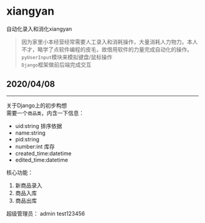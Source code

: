 # xiangyan
 自动化录入和消化xiangyan
 > 因为家里小本经营经常需要人工录入和消耗操作，大量消耗人力物力。本人  
 > 不才，略学了点软件编程的皮毛，故借用软件的力量完成自动化的操作。  
 > `pyUserInput`模块来模拟键盘/鼠标操作  
 > `Django`框架做前后端完成交互  

## 2020/04/08
---
关于Django上的初步构想  
需要一个`商品类`，内含一下信息：
* uid:string 排序依据
* name:string
* pid:string 
* number:int 库存
* created_time:datetime
* edited_time:datetime

核心功能：  
1. 新商品录入
2. 商品入库
3. 商品出库

超级管理员：
admin
test123456
